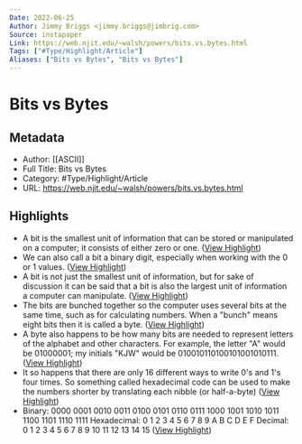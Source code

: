 ```yaml
---
Date: 2022-06-25
Author: Jimmy Briggs <jimmy.briggs@jimbrig.com>
Source: instapaper
Link: https://web.njit.edu/~walsh/powers/bits.vs.bytes.html
Tags: ["#Type/Highlight/Article"]
Aliases: ["Bits vs Bytes", "Bits vs Bytes"]
---
```

# Bits vs Bytes

## Metadata
- Author: [[ASCII]]
- Full Title: Bits vs Bytes
- Category: #Type/Highlight/Article
- URL: https://web.njit.edu/~walsh/powers/bits.vs.bytes.html

## Highlights
- A bit is the smallest unit of information that can be stored or manipulated on a computer; it consists of either zero or one. ([View Highlight](https://instapaper.com/read/1482557169/18760433))
- We can also call a bit a binary digit, especially when working with the 0 or 1 values. ([View Highlight](https://instapaper.com/read/1482557169/18760434))
- A bit is not just the smallest unit of information, but for sake of discussion it can be said that a bit is also the largest unit of information a computer can manipulate. ([View Highlight](https://instapaper.com/read/1482557169/18760436))
- The bits are bunched together so the computer uses several bits at the same time, such as for calculating numbers. When a "bunch" means eight bits then it is called a byte. ([View Highlight](https://instapaper.com/read/1482557169/18760439))
- A byte also happens to be how many bits are needed to represent letters of the alphabet and other characters. For example, the letter "A" would be 01000001; my initials "KJW" would be 010010110100101001010111. ([View Highlight](https://instapaper.com/read/1482557169/18760443))
- It so happens that there are only 16 different ways to write 0's and 1's four times. So something called hexadecimal code can be used to make the numbers shorter by translating each nibble (or half-a-byte) ([View Highlight](https://instapaper.com/read/1482557169/18760446))
- Binary: 0000 0001 0010 0011 0100 0101 0110 0111 1000 1001 1010 1011 1100 1101 1110 1111 Hexadecimal: 0 1 2 3 4 5 6 7 8 9 A B C D E F Decimal: 0 1 2 3 4 5 6 7 8 9 10 11 12 13 14 15 ([View Highlight](https://instapaper.com/read/1482557169/18760447))
